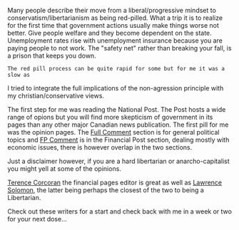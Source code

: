 Many people describe their move from a liberal/progressive mindset to
conservatism/libertarianism as being red-pilled.  What a trip it is to realize 
for the first time that government actions usually make things worse not better.
Give people welfare and they become dependent on the state.  Unemployment rates 
rise with unemployment insurance because you are paying people to not work.  The
"safety net" rather than breaking your fall, is a prison that keeps you down.

    The red pill process can be quite rapid for some but for me it was a slow as
I tried to integrate the full implications of the non-agression principle with my
christian/conservative views.  

The first step for me was reading the National Post.  The Post hosts a
wide range of opions but you will find more skepticism of government in its
pages than any other major Canadian news publication.  The first pill for me was
the opinion pages.  The [Full Comment](http://nationalpost.com/category/opinion)
section is for general political topics and
[FP Comment](http://business.financialpost.com/category/opinion) is in the
Financial Post section, dealing mostly with economic issues, there is however
overlap in the two sections.  

Just a disclaimer however, if you are a hard libertarian or anarcho-capitalist
you might yell at some of the opinions.

[Terence Corcoran](http://business.financialpost.com/author/terencecorcoran) the
financial pages editor is great as well as
[Lawrence Solomon](http://business.financialpost.com/author/lawrencesolomon),
the latter being perhaps the closest of the two to being a Libertarian.

Check out these writers for a start and check back with me in a week or two for
your next dose...